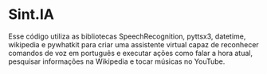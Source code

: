 # Sint.IA
Esse código utiliza as bibliotecas SpeechRecognition, pyttsx3, datetime, wikipedia e pywhatkit para criar uma assistente virtual capaz de reconhecer comandos de voz em português e executar ações como falar a hora atual, pesquisar informações na Wikipedia e tocar músicas no YouTube.
